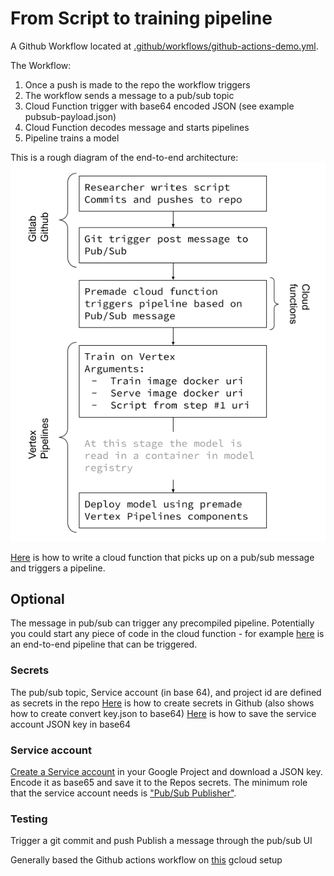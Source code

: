 # From Script to training pipeline

A Github Workflow located at [.github/workflows/github-actions-demo.yml](https://github.com/jy2k/github-actions-test/tree/main/.github/workflows).

The Workflow:
1. Once a push is made to the repo the workflow triggers
2. The workflow sends a message to a pub/sub topic
3. Cloud Function trigger with base64 encoded JSON (see example pubsub-payload.json)
4. Cloud Function decodes message and starts pipelines
5. Pipeline trains a model


This is a rough diagram of the end-to-end architecture:
![Screenshot](CI_CD_CT.png)

[Here](https://cloud.google.com/vertex-ai/docs/pipelines/trigger-pubsub) is how to write a cloud function that picks up on a pub/sub message and triggers a pipeline.

## Optional
The message in pub/sub can trigger any precompiled pipeline.
Potentially you could start any piece of code in the cloud function - for example [here](https://github.com/jy2k/Kubeflow-v2-end-to-end) is an end-to-end pipeline that can be triggered.

### Secrets
The pub/sub topic, Service account (in base 64), and project id are defined as secrets in the repo
[Here](https://damienaicheh.github.io/github/actions/2021/04/15/environment-variables-secrets-github-actions-en.html) is how to create secrets in Github (also shows how to create convert key.json to base64)
[Here](https://medium.com/firebase-developers/create-automatic-firestore-backups-with-github-actions-abb12eef86a0) is how to save the service account JSON key in base64

### Service account
[Create a Service account](https://cloud.google.com/iam/docs/creating-managing-service-accounts#creating) in your Google Project and download a JSON key. Encode it as base65 and save it to the Repos secrets.
The minimum role that the service account needs is ["Pub/Sub Publisher"](https://cloud.google.com/iam/docs/understanding-roles#pub-sub-roles).

### Testing
Trigger a git commit and push
Publish a message through the pub/sub UI

Generally based the Github actions workflow on [this](https://github.com/google-github-actions/setup-gcloud) gcloud setup
